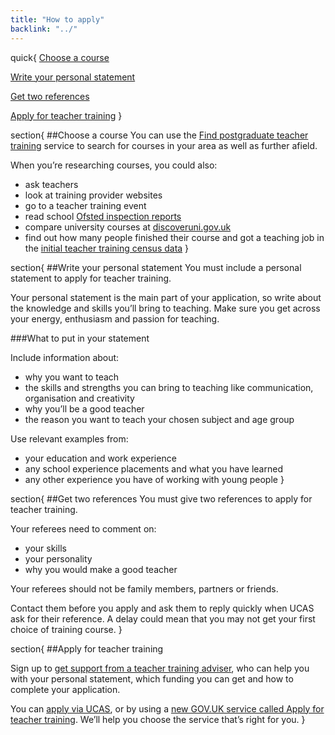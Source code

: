 ```yaml
---
title: "How to apply"
backlink: "../"
---
```


quick{
  [Choose a course](#choose-a-course)

  [Write your personal statement](#write-your-personal-statement)

  [Get two references](#get-two-references)

  [Apply for teacher training](#apply-for-teacher-training)
}

section{
##Choose a course
You can use the [Find postgraduate teacher training](https://www.gov.uk/find-postgraduate-teacher-training-courses "external-inline") service to search for courses in your area as well as further afield.

When you’re researching courses, you could also:

  - ask teachers
  - look at training provider websites
  - go to a teacher training event
  - read school [Ofsted inspection reports](http://reports.ofsted.gov.uk/ "external-inline")
  - compare university courses at [discoveruni.gov.uk](https://discoveruni.gov.uk/ "external-inline")
  - find out how many people finished their course and got a teaching job in the [initial teacher training census data](https://www.gov.uk/government/collections/statistics-teacher-training#census-data "external-inline")
}

section{
##Write your personal statement
You must include a personal statement to apply for teacher training.

Your personal statement is the main part of your application, so write about the knowledge and skills you’ll bring to teaching. Make sure you get across your energy, enthusiasm and passion for teaching.

###What to put in your statement

Include information about:

  - why you want to teach
  - the skills and strengths you can bring to teaching like communication, organisation and creativity
  - why you’ll be a good teacher
  - the reason you want to teach your chosen subject and age group

Use relevant examples from:

  - your education and work experience
  - any school experience placements and what you have learned
  - any other experience you have of working with young people
}

section{
##Get two references
You must give two references to apply for teacher training.

Your referees need to comment on:

  - your skills
  - your personality
  - why you would make a good teacher

Your referees should not be family members, partners or friends.

Contact them before you apply and ask them to reply quickly when UCAS ask for their reference. A delay could mean that you may not get your first choice of training course.
}

section{
##Apply for teacher training

Sign up to [get support from a teacher training adviser](# "external-inline"), who can help you with your personal statement, which funding you can get and how to complete your application.

You can [apply via UCAS](https://www.ucas.com/postgraduate/teacher-training/ucas-teacher-training-apply-and-track "external-inline"), or by using a [new GOV.UK service called Apply for teacher training](https://www.apply-for-teacher-training.education.gov.uk "external-inline"). We’ll help you choose the service that’s right for you.
}
